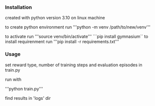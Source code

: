 ### Installation

created with python version 3.10 on linux machine

to create python environment run 
'''python -m venv /path/to/new/venv'''

to activate run
'''source venv/bin/activate'''
```pip install gymnasium``
to install requirenment run
'''pip install -r requirements.txt'''

### Usage

set reward type, number of training steps and evaluation episodes in train.py

run with

'''python train.py'''

find results in 'logs' dir

